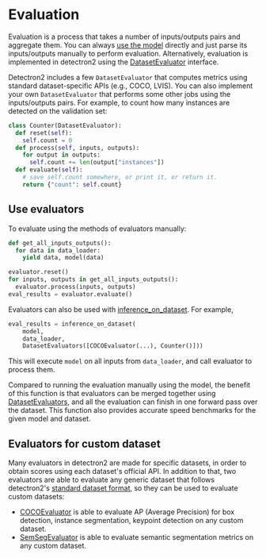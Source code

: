
# Evaluation

Evaluation is a process that takes a number of inputs/outputs pairs and aggregate them.
You can always [use the model](models.md) directly and just parse its inputs/outputs manually to perform
evaluation.
Alternatively, evaluation is implemented in detectron2 using the [DatasetEvaluator](../modules/evaluation.html#detectron2.evaluation.DatasetEvaluator)
interface.

Detectron2 includes a few `DatasetEvaluator` that computes metrics using standard dataset-specific
APIs (e.g., COCO, LVIS).
You can also implement your own `DatasetEvaluator` that performs some other jobs
using the inputs/outputs pairs.
For example, to count how many instances are detected on the validation set:

```python
class Counter(DatasetEvaluator):
  def reset(self):
    self.count = 0
  def process(self, inputs, outputs):
    for output in outputs:
      self.count += len(output["instances"])
  def evaluate(self):
    # save self.count somewhere, or print it, or return it.
    return {"count": self.count}
```

## Use evaluators

To evaluate using the methods of evaluators manually:
```python
def get_all_inputs_outputs():
  for data in data_loader:
    yield data, model(data)

evaluator.reset()
for inputs, outputs in get_all_inputs_outputs():
  evaluator.process(inputs, outputs)
eval_results = evaluator.evaluate()
```

Evaluators can also be used with [inference_on_dataset](../modules/evaluation.html#detectron2.evaluation.inference_on_dataset).
For example,

```python
eval_results = inference_on_dataset(
    model,
    data_loader,
    DatasetEvaluators([COCOEvaluator(...), Counter()]))
```
This will execute `model` on all inputs from `data_loader`, and call evaluator to process them.

Compared to running the evaluation manually using the model, the benefit of this function is that
evaluators can be merged together using [DatasetEvaluators](../modules/evaluation.html#detectron2.evaluation.DatasetEvaluators),
and all the evaluation can finish in one forward pass over the dataset.
This function also provides accurate speed benchmarks for the given model and dataset.

## Evaluators for custom dataset

Many evaluators in detectron2 are made for specific datasets,
in order to obtain scores using each dataset's official API.
In addition to that, two evaluators are able to evaluate any generic dataset
that follows detectron2's [standard dataset format](datasets.md), so they
can be used to evaluate custom datasets:

* [COCOEvaluator](../modules/evaluation.html#detectron2.evaluation.COCOEvaluator) is able to evaluate AP (Average Precision) for box detection,
  instance segmentation, keypoint detection on any custom dataset.
* [SemSegEvaluator](../modules/evaluation.html#detectron2.evaluation.SemSegEvaluator) is able to evaluate semantic segmentation metrics on any custom dataset.
